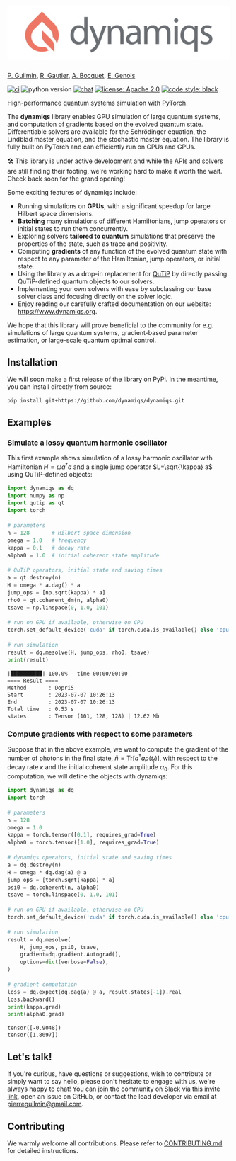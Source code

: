 <h1 align="center">
    <img src="./docs/media/dynamiqs-logo.png" width="520" alt="dynamiqs library logo">
</h1>

[P. Guilmin](https://github.com/pierreguilmin), [R. Gautier](https://github.com/gautierronan), [A. Bocquet](https://github.com/abocquet), [E. Genois](https://github.com/eliegenois)

[![ci](https://github.com/dynamiqs/dynamiqs/actions/workflows/ci.yml/badge.svg)](https://github.com/dynamiqs/dynamiqs/actions/workflows/ci.yml?query=branch%3Amain)  ![python version](https://img.shields.io/badge/python-3.8%2B-blue) [![chat](https://badgen.net/badge/icon/on%20slack?icon=slack&label=chat&color=orange)](https://join.slack.com/t/dynamiqs-org/shared_invite/zt-1z4mw08mo-qDLoNx19JBRtKzXlmlFYLA) [![license: Apache 2.0](https://img.shields.io/badge/license-Apache%202.0-yellow)](https://github.com/dynamiqs/dynamiqs/blob/main/LICENSE) [![code style: black](https://img.shields.io/badge/code%20style-black-000000.svg)](https://github.com/psf/black)

High-performance quantum systems simulation with PyTorch.

The **dynamiqs** library enables GPU simulation of large quantum systems, and computation of gradients based on the evolved quantum state. Differentiable solvers are available for the Schrödinger equation, the Lindblad master equation, and the stochastic master equation. The library is fully built on PyTorch and can efficiently run on CPUs and GPUs.

:hammer_and_wrench: This library is under active development and while the APIs and solvers are still finding their footing, we're working hard to make it worth the wait. Check back soon for the grand opening!

Some exciting features of dynamiqs include:

- Running simulations on **GPUs**, with a significant speedup for large Hilbert space dimensions.
- **Batching** many simulations of different Hamiltonians, jump operators or initial states to run them concurrently.
- Exploring solvers **tailored to quantum** simulations that preserve the properties of the state, such as trace and positivity.
- Computing **gradients** of any function of the evolved quantum state with respect to any parameter of the Hamiltonian, jump operators, or initial state.
- Using the library as a drop-in replacement for [QuTiP](https://qutip.org/) by directly passing QuTiP-defined quantum objects to our solvers.
- Implementing your own solvers with ease by subclassing our base solver class and focusing directly on the solver logic.
- Enjoy reading our carefully crafted documentation on our website: <https://www.dynamiqs.org>.

We hope that this library will prove beneficial to the community for e.g. simulations of large quantum systems, gradient-based parameter estimation, or large-scale quantum optimal control.

## Installation

We will soon make a first release of the library on PyPi. In the meantime, you can install directly from source:

```shell
pip install git+https://github.com/dynamiqs/dynamiqs.git
```

## Examples

### Simulate a lossy quantum harmonic oscillator

This first example shows simulation of a lossy harmonic oscillator with Hamiltonian $H=\omega a^\dagger a$ and a single jump operator $L=\sqrt{\kappa} a$ using QuTiP-defined objects:

```python
import dynamiqs as dq
import numpy as np
import qutip as qt
import torch

# parameters
n = 128       # Hilbert space dimension
omega = 1.0   # frequency
kappa = 0.1   # decay rate
alpha0 = 1.0  # initial coherent state amplitude

# QuTiP operators, initial state and saving times
a = qt.destroy(n)
H = omega * a.dag() * a
jump_ops = [np.sqrt(kappa) * a]
rho0 = qt.coherent_dm(n, alpha0)
tsave = np.linspace(0, 1.0, 101)

# run on GPU if available, otherwise on CPU
torch.set_default_device('cuda' if torch.cuda.is_available() else 'cpu')

# run simulation
result = dq.mesolve(H, jump_ops, rho0, tsave)
print(result)
```

```text
|██████████| 100.0% - time 00:00/00:00
==== Result ====
Method       : Dopri5
Start        : 2023-07-07 10:26:13
End          : 2023-07-07 10:26:13
Total time   : 0.53 s
states       : Tensor (101, 128, 128) | 12.62 Mb
```

### Compute gradients with respect to some parameters

Suppose that in the above example, we want to compute the gradient of the number of photons in the final state, $\bar{n} = \mathrm{Tr}[a^\dagger a \rho(t_f)]$, with respect to the decay rate $\kappa$ and the initial coherent state amplitude $\alpha_0$. For this computation, we will define the objects with dynamiqs:

```python
import dynamiqs as dq
import torch

# parameters
n = 128
omega = 1.0
kappa = torch.tensor([0.1], requires_grad=True)
alpha0 = torch.tensor([1.0], requires_grad=True)

# dynamiqs operators, initial state and saving times
a = dq.destroy(n)
H = omega * dq.dag(a) @ a
jump_ops = [torch.sqrt(kappa) * a]
psi0 = dq.coherent(n, alpha0)
tsave = torch.linspace(0, 1.0, 101)

# run on GPU if available, otherwise on CPU
torch.set_default_device('cuda' if torch.cuda.is_available() else 'cpu')

# run simulation
result = dq.mesolve(
    H, jump_ops, psi0, tsave,
    gradient=dq.gradient.Autograd(),
    options=dict(verbose=False),
)

# gradient computation
loss = dq.expect(dq.dag(a) @ a, result.states[-1]).real
loss.backward()
print(kappa.grad)
print(alpha0.grad)
```

```text
tensor([-0.9048])
tensor([1.8097])
```

## Let's talk!

If you're curious, have questions or suggestions, wish to contribute or simply want to say hello, please don't hesitate to engage with us, we're always happy to chat! You can join the community on Slack via [this invite link](https://join.slack.com/t/dynamiqs-org/shared_invite/zt-1z4mw08mo-qDLoNx19JBRtKzXlmlFYLA), open an issue on GitHub, or contact the lead developer via email at <pierreguilmin@gmail.com>.

## Contributing

We warmly welcome all contributions. Please refer to [CONTRIBUTING.md](https://github.com/dynamiqs/dynamiqs/blob/main/CONTRIBUTING.md) for detailed instructions.
